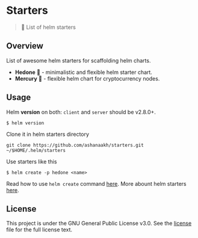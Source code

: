 # Starters
> :gem: List of helm starters

## Overview

List of awesome helm starters for scaffolding helm charts.

- **Hedone** :gem: - minimalistic and flexible helm starter chart.
- **Mercury** :angel: - flexible helm chart for cryptocurrency nodes.

## Usage

Helm **version** on both: `client` and `server` should be v2.8.0+.

```
$ helm version
```

Clone it in helm starters directory

```
git clone https://github.com/ashanaakh/starters.git ~/$HOME/.helm/starters
```

Use starters like this

```
$ helm create -p hedone <name>
```

Read how to use `helm create` command [here](https://github.com/kubernetes/helm/blob/master/docs/helm/helm_create.md).
More abount helm starters [here](https://github.com/kubernetes/helm/blob/master/docs/charts.md#chart-starter-packs).

## License
This project is under the GNU General Public License v3.0. See the [license](LICENSE) file for the full license text.


